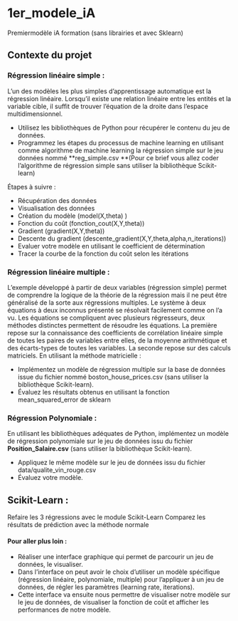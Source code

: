 # 1er_modele_iA
Premiermodèle iA formation (sans librairies et avec Sklearn)

## Contexte du projet

### Régression linéaire simple :
L’un des modèles les plus simples d’apprentissage automatique est la régression linéaire. Lorsqu’il existe une relation linéaire entre les entités et la variable cible, il suffit de trouver l’équation de la droite dans l’espace multidimensionnel.

- Utilisez les bibliothèques de Python pour récupérer le contenu du jeu de données.
- Programmez les étapes du processus de machine learning en utilisant comme algorithme de machine learning la régression simple sur le jeu données nommé **reg_simple.csv **(Pour ce brief vous allez coder l’algorithme de régression simple sans utiliser la bibliothèque Scikit-learn)

Étapes à suivre :

- Récupération des données
- Visualisation des données
- Création du modèle (model(X,theta) )
- Fonction du coût (fonction_cout(X,Y,theta))
- Gradient (gradient(X,Y,theta))
- Descente du gradient (descente_gradient(X,Y,theta,alpha,n_iterations))
- Evaluer votre modèle en utilisant le coefficient de détermination
- Tracer la courbe de la fonction du coût selon les itérations

### Régression linéaire multiple :
L’exemple développé à partir de deux variables (régression simple) permet de comprendre la logique de la théorie de la régression mais il ne peut être généralisé de la sorte aux régressions multiples. Le système à deux équations à deux inconnus présenté se résolvait facilement comme on l’a vu. Les équations se compliquent avec plusieurs régresseurs, deux méthodes distinctes permettent de résoudre les équations. La première repose sur la connaissance des coefficients de corrélation linéaire simple de toutes les paires de variables entre elles, de la moyenne arithmétique et des écarts-types de toutes les variables. La seconde repose sur des calculs matriciels. En utilisant la méthode matricielle :
- Implémentez un modèle de régression multiple sur la base de données issue du fichier nommé boston_house_prices.csv (sans utiliser la bibliothèque Scikit-learn).
- Évaluez les résultats obtenus en utilisant la fonction mean_squared_error de sklearn

### Régression Polynomiale :

En utilisant les bibliothèques adéquates de Python, implémentez un modèle de régression polynomiale sur le jeu de données issu du fichier **Position_Salaire.csv** (sans utiliser la bibliothèque Scikit-learn).

- Appliquez le même modèle sur le jeu de données issu du fichier data/qualite_vin_rouge.csv
- Évaluez votre modèle.


## Scikit-Learn :

Refaire les 3 régressions avec le module Scikit-Learn
Comparez les résultats de prédiction avec la méthode normale

#### Pour aller plus loin :

- Réaliser une interface graphique qui permet de parcourir un jeu de données, le visualiser.
- Dans l’interface on peut avoir le choix d’utiliser un modèle spécifique (régression linéaire, polynomiale, multiple) pour l’appliquer à un jeu de données, de régler les paramètres (learning rate, iterations).
- Cette interface va ensuite nous permettre de visualiser notre modèle sur le jeu de données, de visualiser la fonction de coût et afficher les performances de notre modèle.

